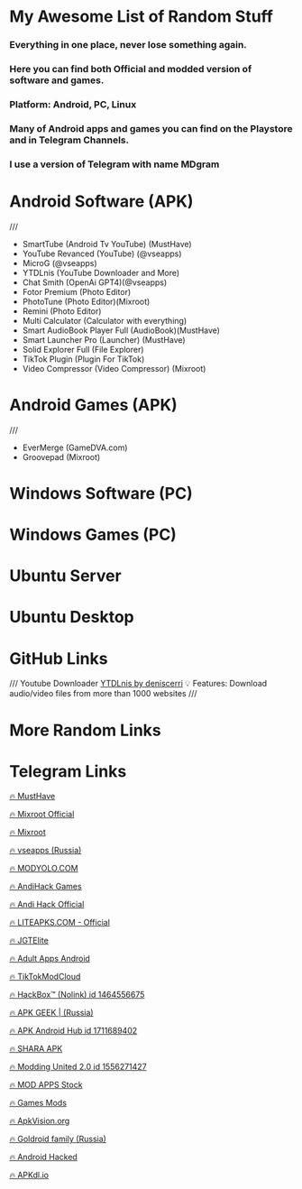 # My Awesome List of Random Stuff
### Everything in one place, never lose something again.
### Here you can find both Official and modded version of software and games.
### Platform: Android, PC, Linux
### Many of Android apps and games you can find on the Playstore and in Telegram Channels.
### I use a version of Telegram with name MDgram

# Android Software (APK)
///
- SmartTube (Android Tv YouTube) (MustHave)
- YouTube Revanced (YouTube) (@vseapps)
- MicroG (@vseapps)
- YTDLnis (YouTube Downloader and More)
- Chat Smith (OpenAi GPT4)(@vseapps)
- Fotor Premium (Photo Editor)
- PhotoTune (Photo Editor)(Mixroot)
- Remini (Photo Editor)
- Multi Calculator (Calculator with everything)
- Smart AudioBook Player Full (AudioBook)(MustHave)
- Smart Launcher Pro (Launcher) (MustHave)
- Solid Explorer Full (File Explorer)
- TikTok Plugin (Plugin For TikTok)
- Video Compressor (Video Compressor) (Mixroot)

# Android Games (APK)
///
- EverMerge (GameDVA.com)
- Groovepad (Mixroot)

# Windows Software (PC)

# Windows Games (PC)

# Ubuntu Server 

# Ubuntu Desktop

# GitHub Links 
///
Youtube Downloader
<a href="https://github.com/deniscerri/ytdlnis" target="_blank">YTDLnis by deniscerri</a>
💡 Features:
Download audio/video files from more than 1000 websites
///

# More Random Links

# Telegram Links
<a href="https://t.me/Alexey070315" target="_blank">🔥 MustHave</a>

<a href="https://t.me/mixroot_Official" target="_blank">🔥 Mixroot Official</a>

<a href="https://t.me/Mixrootmods" target="_blank">🔥 Mixroot</a>

<a href="https://t.me/vseapps" target="_blank">🔥 vseapps (Russia)</a>

<a href="https://t.me/modyolo_official" target="_blank">🔥 MODYOLO.COM </a>

<a href="https://t.me/Android_hacked_games" target="_blank">🔥 AndiHack Games</a>

<a href="https://t.me/andihack_mods" target="_blank">🔥 Andi Hack Official</a>

<a href="https://t.me/liteapks" target="_blank">🔥 LITEAPKS.COM - Official</a>

<a href="https://t.me/JGTElite" target="_blank">🔥 JGTElite</a>

<a href="https://t.me/Adult_Apps_Android_Hacked_Games" target="_blank">🔥 Adult Apps Android</a>

<a href="https://t.me/TikTokModCloud" target="_blank">🔥 TikTokModCloud</a>

<a href="" target="_blank">🔥 HackBox™ (Nolink) id 1464556675</a>

<a href="https://t.me/ApkGeek" target="_blank">🔥 APK GEEK | (Russia)</a>

<a href="" target="_blank">🔥 APK Android Hub id 1711689402</a>

<a href="https://t.me/SharaAPK" target="_blank">🔥 SHARA APK</a>

<a href="" target="_blank">🔥 Modding United 2.0 id 1556271427</a>

<a href="https://t.me/MOD_APPS_Stock" target="_blank">🔥 MOD APPS Stock</a>

<a href="https://t.me/All_GamesMods" target="_blank">🔥 Games Mods</a>

<a href="https://t.me/apkvision" target="_blank">🔥 ApkVision.org</a>

<a href="https://t.me/apkmodyfamily" target="_blank">🔥 Goldroid family (Russia)</a>

<a href="https://t.me/Android_ hacked_apps_games" target="_blank">🔥 Android Hacked</a>

<a href="https://t.me/apkdl_mod_io" target="_blank">🔥 APKdl.io</a>

